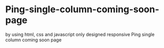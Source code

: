 # Ping-single-column-coming-soon-page
by using html, css and javascript only designed responsive Ping single column coming soon page
